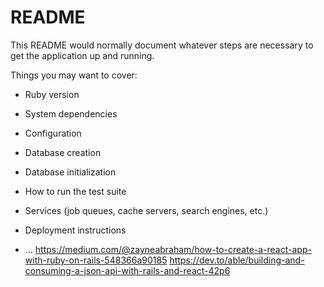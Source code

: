 # README

This README would normally document whatever steps are necessary to get the
application up and running.

Things you may want to cover:

* Ruby version

* System dependencies

* Configuration

* Database creation

* Database initialization

* How to run the test suite

* Services (job queues, cache servers, search engines, etc.)

* Deployment instructions

* ...
https://medium.com/@zayneabraham/how-to-create-a-react-app-with-ruby-on-rails-548366a90185
https://dev.to/able/building-and-consuming-a-json-api-with-rails-and-react-42p6